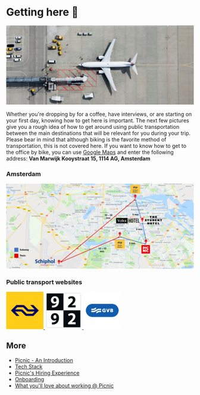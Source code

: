 # Getting here 🛫

![Airplane](Images/planes.jpg)

Whether you're dropping by for a coffee, have interviews, or are starting on your first day, knowing how to get here is important. The next few pictures give you a rough idea of how to get around using public transportation between the main destinations that will be relevant for you during your trip. Please bear in mind that although biking is the favorite method of transportation, this is not covered here. If you want to know how to get to the office by bike, you can use [Google Maps](https://www.google.com/maps) and enter the following address: **Van Marwijk Kooystraat 15, 1114 AG, Amsterdam**

### Amsterdam

![Overview](Images/tp.png)

### Public transport websites

<a href="https://www.ns.nl">
<img src="Images/NS.png" alt="NS" width="100" height="100">
</a>
<a href="https://9292.nl">
<img src="Images/9292.png" alt="9292" width="100" height="100">
</a>
<a href="https://www.gvb.nl">
<img src="Images/Logo-GVB.png" alt="GVB" width="100" height="100">
</a>

## More

- [Picnic - An Introduction](Intro.md)
- [Tech Stack](Tech_Stack.md)
- [Picnic's Hiring Experience](Hiring_Process.md)
- [Onboarding](onboarding.md)
- [What you'll love about working @ Picnic](What_love_Picnic.md)